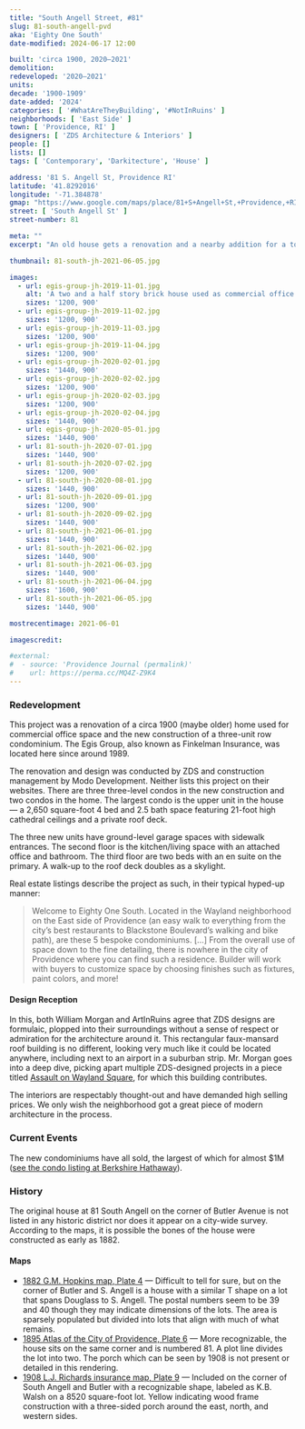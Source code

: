```yaml
---
title: "South Angell Street, #81"
slug: 81-south-angell-pvd
aka: 'Eighty One South'
date-modified: 2024-06-17 12:00

built: 'circa 1900, 2020–2021'
demolition:
redeveloped: '2020–2021'
units:
decade: '1900-1909'
date-added: '2024'
categories: [ '#WhatAreTheyBuilding', '#NotInRuins' ]
neighborhoods: [ 'East Side' ]
town: [ 'Providence, RI' ]
designers: [ 'ZDS Architecture & Interiors' ]
people: []
lists: []
tags: [ 'Contemporary', 'Darkitecture', 'House' ]

address: '81 S. Angell St, Providence RI'
latitude: '41.8292016'
longitude: '-71.384878'
gmap: "https://www.google.com/maps/place/81+S+Angell+St,+Providence,+RI+02906/@41.8292016,-71.384878,17z/data=!4m6!3m5!1s0x89e4452c838877cd:0xee1e4f0e372855e8!8m2!3d41.8291977!4d-71.384878!16s%2Fg%2F11c21sqw_q?entry=ttu"
street: [ 'South Angell St' ]
street-number: 81

meta: ""
excerpt: "An old house gets a renovation and a nearby addition for a total of five new “luxury” condominium units"

thumbnail: 81-south-jh-2021-06-05.jpg

images:
  - url: egis-group-jh-2019-11-01.jpg
    alt: 'A two and a half story brick house used as commercial office space converted to condominium units with small contemprary-styled additions to the structure. On the same lot a new three-story building was added in a contemporary style. The building is boxy and rectangular, with a flat parapet hiding roof decks and HVAC equipment. Most of the exterior is finished in brick and tghe rest os covered in the same dark metallic-like cladding as the renovated house next door.'
    sizes: '1200, 900'
  - url: egis-group-jh-2019-11-02.jpg
    sizes: '1200, 900'
  - url: egis-group-jh-2019-11-03.jpg
    sizes: '1200, 900'
  - url: egis-group-jh-2019-11-04.jpg
    sizes: '1200, 900'
  - url: egis-group-jh-2020-02-01.jpg
    sizes: '1440, 900'
  - url: egis-group-jh-2020-02-02.jpg
    sizes: '1200, 900'
  - url: egis-group-jh-2020-02-03.jpg
    sizes: '1200, 900'
  - url: egis-group-jh-2020-02-04.jpg
    sizes: '1440, 900'
  - url: egis-group-jh-2020-05-01.jpg
    sizes: '1440, 900'
  - url: 81-south-jh-2020-07-01.jpg
    sizes: '1440, 900'
  - url: 81-south-jh-2020-07-02.jpg
    sizes: '1200, 900'
  - url: 81-south-jh-2020-08-01.jpg
    sizes: '1440, 900'
  - url: 81-south-jh-2020-09-01.jpg
    sizes: '1200, 900'
  - url: 81-south-jh-2020-09-02.jpg
    sizes: '1440, 900'
  - url: 81-south-jh-2021-06-01.jpg
    sizes: '1440, 900'
  - url: 81-south-jh-2021-06-02.jpg
    sizes: '1440, 900'
  - url: 81-south-jh-2021-06-03.jpg
    sizes: '1440, 900'
  - url: 81-south-jh-2021-06-04.jpg
    sizes: '1600, 900'
  - url: 81-south-jh-2021-06-05.jpg
    sizes: '1440, 900'

mostrecentimage: 2021-06-01

imagescredit:

#external:
#  - source: 'Providence Journal (permalink)'
#    url: https://perma.cc/MQ4Z-Z9K4
---
```


### Redevelopment

This project was a renovation of a circa 1900 (maybe older) home used for commercial office space and the new construction of a three-unit row condominium. The Egis Group, also known as Finkelman Insurance, was located here since around 1989.

The renovation and design was conducted by ZDS and construction management by Modo Development. Neither lists this project on their websites. There are three three-level condos in the new construction and two condos in the home. The largest condo is the upper unit in the house — a 2,650 square-foot 4 bed and 2.5 bath space featuring 21-foot high cathedral ceilings and a private roof deck.

The three new units have ground-level garage spaces with sidewalk entrances. The second floor is the kitchen/living space with an attached office and bathroom. The third floor are two beds with an en suite on the primary. A walk-up to the roof deck doubles as a skylight.

Real estate listings describe the project as such, in their typical hyped-up manner:

> Welcome to Eighty One South. Located in the Wayland neighborhood on the East side of Providence (an easy walk to everything from the city’s best restaurants to Blackstone Boulevard’s walking and bike path), are these 5 bespoke condominiums. […] From the overall use of space down to the fine detailing, there is nowhere in the city of Providence where you can find such a residence. Builder will work with buyers to customize space by choosing finishes such as fixtures, paint colors, and more!

#### Design Reception

In this, both William Morgan and ArtInRuins agree that ZDS designs are formulaic, plopped into their surroundings without a sense of respect or admiration for the architecture around it. This rectangular faux-mansard roof building is no different, looking very much like it could be located anywhere, including next to an airport in a suburban strip. Mr. Morgan goes into a deep dive, picking apart multiple ZDS-designed projects in a piece titled [Assault on Wayland Square](//www.golocalprov.com/business/assault-on-wayland-square-architecture-critic-will-morgan), for which this building contributes.

The interiors are respectably thought-out and have demanded high selling prices. We only wish the neighborhood got a great piece of modern architecture in the process.


### Current Events

The new condominiums have all sold, the largest of which for almost $1M ([see the condo listing at Berkshire Hathaway](//www.bhhsneproperties.com/condominium/ris/1278092/81-south-angell-street-5-providence-ri-02906)).


### History

The original house at 81 South Angell on the corner of Butler Avenue is not listed in any historic district nor does it appear on a city-wide survey. According to the maps, it is possible the bones of the house were constructed as early as 1882.

#### Maps

+ [1882 G.M. Hopkins map, Plate 4](//t93c12bb2a2098924.starter1ua.preservica.com/uncategorized/IO_fd7e1526-541f-421e-b01a-222692f9f7ce/) — Difficult to tell for sure, but on the corner of Butler and S. Angell is a house with a similar T shape on a lot that spans Douglass to S. Angell. The postal numbers seem to be 39 and 40 though they may indicate dimensions of the lots. The area is sparsely populated but divided into lots that align with much of what remains.
+ [1895 Atlas of the City of Providence, Plate 6](//t93c12bb2a2098924.starter1ua.preservica.com/uncategorized/IO_0b78f147-106d-4074-bb98-599d93c6bad3/) — More recognizable, the house sits on the same corner and is numbered 81. A plot line divides the lot into two. The porch which can be seen by 1908 is not present or detailed in this rendering.
+ [1908 L.J. Richards insurance map, Plate 9](//t93c12bb2a2098924.starter1ua.preservica.com/uncategorized/IO_32610679-7e58-410d-b88c-f46b5126eb80/) — Included on the corner of South Angell and Butler with a recognizable shape, labeled as K.B. Walsh on a 8520 square-foot lot. Yellow indicating wood frame construction with a three-sided porch around the east, north, and western sides.
